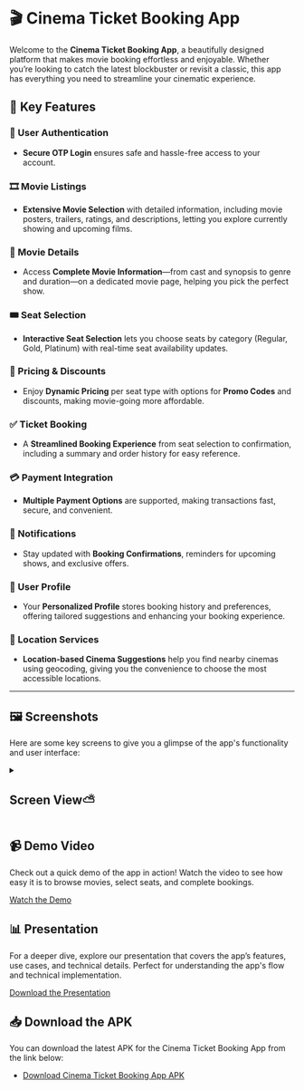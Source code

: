# 🎬 Cinema Ticket Booking App

Welcome to the **Cinema Ticket Booking App**, a beautifully designed platform that makes movie booking effortless and enjoyable. Whether you’re looking to catch the latest blockbuster or revisit a classic, this app has everything you need to streamline your cinematic experience.


## 🌟 Key Features

### 🔐 User Authentication
- **Secure OTP Login** ensures safe and hassle-free access to your account.

### 🎞️ Movie Listings
- **Extensive Movie Selection** with detailed information, including movie posters, trailers, ratings, and descriptions, letting you explore currently showing and upcoming films.

### 📝 Movie Details
- Access **Complete Movie Information**—from cast and synopsis to genre and duration—on a dedicated movie page, helping you pick the perfect show.

### 🎟️ Seat Selection
- **Interactive Seat Selection** lets you choose seats by category (Regular, Gold, Platinum) with real-time seat availability updates.

### 💸 Pricing & Discounts
- Enjoy **Dynamic Pricing** per seat type with options for **Promo Codes** and discounts, making movie-going more affordable.

### ✅ Ticket Booking
- A **Streamlined Booking Experience** from seat selection to confirmation, including a summary and order history for easy reference.

### 💳 Payment Integration
- **Multiple Payment Options** are supported, making transactions fast, secure, and convenient.

### 🔔 Notifications
- Stay updated with **Booking Confirmations**, reminders for upcoming shows, and exclusive offers.

### 👤 User Profile
- Your **Personalized Profile** stores booking history and preferences, offering tailored suggestions and enhancing your booking experience.

### 📍 Location Services
- **Location-based Cinema Suggestions** help you find nearby cinemas using geocoding, giving you the convenience to choose the most accessible locations.

---



## 🖼️ Screenshots

Here are some key screens to give you a glimpse of the app's functionality and user interface:

<details> 
  <summary><h2>Screen View⛅</h2></summary>
  <p>
     <img src='https://github.com/user-attachments/assets/6ec6f078-5ce3-48ca-9c3f-52f233009326' width=180> &nbsp;&nbsp;&nbsp;&nbsp;
     <img src='https://github.com/user-attachments/assets/3b0c1252-4a2e-47dc-965b-40a49ad430fd' width=180> &nbsp;&nbsp;&nbsp;&nbsp;
     <img src='https://github.com/user-attachments/assets/8a1bf880-f392-42d0-a690-8aae142465d9' width=180> &nbsp;&nbsp;&nbsp;&nbsp;
     <img src='https://github.com/user-attachments/assets/ebe6b98b-eab4-47c6-9c89-44ada0d9f139' width=180> &nbsp;&nbsp;&nbsp;&nbsp;
     <img src='https://github.com/user-attachments/assets/0329194a-cc0b-47ce-abb2-ac3b055c6937' width=180> &nbsp;&nbsp;&nbsp;&nbsp;
     <img src='https://github.com/user-attachments/assets/a6832138-c820-43c4-99f1-a93d6200df02' width=180> &nbsp;&nbsp;&nbsp;&nbsp;
     <img src='https://github.com/user-attachments/assets/15f0f4cb-7a36-4676-91e0-5a12036179cf' width=180> &nbsp;&nbsp;&nbsp;&nbsp;
     <img src='https://github.com/user-attachments/assets/40d0ab17-2156-4cc2-9697-04a427601ab2' width=180> &nbsp;&nbsp;&nbsp;&nbsp;
     <img src='https://github.com/user-attachments/assets/07171c1f-6bc7-4fad-8b69-cf74965c5bfb' width=180> &nbsp;&nbsp;&nbsp;&nbsp;
     <img src='https://github.com/user-attachments/assets/73fb1f9f-4318-4c73-853a-447947a8f256' width=180> &nbsp;&nbsp;&nbsp;&nbsp;
     <img src='https://github.com/user-attachments/assets/7b431263-ab9b-4e7f-b42b-d5646a36cf3b' width=180> &nbsp;&nbsp;&nbsp;&nbsp;
     <img src='https://github.com/user-attachments/assets/f9b7b1be-c23f-453d-ab40-c0fc6d0b1569' width=180> &nbsp;&nbsp;&nbsp;&nbsp;
     <img src='https://github.com/user-attachments/assets/7e7f1a52-61d8-4992-9e17-ce7f029e3811' width=180> &nbsp;&nbsp;&nbsp;&nbsp;
     <img src='https://github.com/user-attachments/assets/849b393d-44be-4df5-823a-185d8a1b4891' width=180> &nbsp;&nbsp;&nbsp;&nbsp;
     <img src='https://github.com/user-attachments/assets/6403ccea-c6a9-4b27-8c71-571e277fe911' width=180> &nbsp;&nbsp;&nbsp;&nbsp;
  </p>
</details>

## 📹 Demo Video

Check out a quick demo of the app in action! Watch the video to see how easy it is to browse movies, select seats, and complete bookings.

[Watch the Demo](https://drive.google.com/file/d/12-ZblhQ_oRAGaE9-6D0hCCptEXnf7W4m/view?usp=sharing) 

## 📊 Presentation

For a deeper dive, explore our presentation that covers the app’s features, use cases, and technical details. Perfect for understanding the app's flow and technical implementation.

[Download the Presentation](https://thecodershub-my.sharepoint.com/:p:/g/personal/akshar_patel_thecodershub_in/EY6oEh9xvPFFpSsRWHntsVcB17bpkYp2jfKkfAQ9sODQ6w?e=SdeNUA)


## 📥 Download the APK

You can download the latest APK for the Cinema Ticket Booking App from the link below:

- [Download Cinema Ticket Booking App APK](https://drive.google.com/file/d/1WXLmJ4HSNmIPyVbDcDjA4kGejM1HnMVP/view?usp=sharing)


